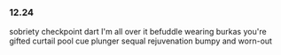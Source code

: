 ### 12.24
sobriety checkpoint 
dart 
I'm all over it 
befuddle 
wearing burkas 
you're gifted 
curtail 
pool cue
plunger 
sequal 
rejuvenation
bumpy and worn-out 


<!--stackedit_data:
eyJoaXN0b3J5IjpbMTc0MjQ3ODA5OSw4MjgxNDI4ODYsNjIxND
E2Njg0LC0xNzQ2NzcxODY1LC0xOTI4NTQzMzgzLC00ODQyNTYx
NzIsLTM5NjAyMjI5MV19
-->